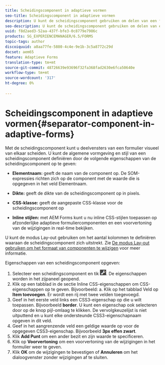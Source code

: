 ```yaml
---
title: Scheidingscomponent in adaptieve vormen
seo-title: Scheidingscomponent in adaptieve vormen
description: U kunt de scheidingscomponent gebruiken om delen van een formulier visueel te scheiden.
seo-description: U kunt de scheidingscomponent gebruiken om delen van een formulier visueel te scheiden.
uuid: f8d2aed3-52aa-437f-bfe3-0c8779e7986c
products: SG_EXPERIENCEMANAGER/6.5/FORMS
topic-tags: author
discoiquuid: a8aa77fe-5880-4c4e-9e1b-3c5a8772c29d
docset: aem65
feature: Adaptieve Forms
translation-type: tm+mt
source-git-commit: 48726639e93696f32fa368fad2630e6fca50640e
workflow-type: tm+mt
source-wordcount: '317'
ht-degree: 0%

---
```



# Scheidingscomponent in adaptieve vormen{#separator-component-in-adaptive-forms}

Met de scheidingscomponent kunt u deelvensters van een formulier visueel van elkaar scheiden. U kunt de algemene vormgeving en stijl van een scheidingscomponent definiëren door de volgende eigenschappen van de scheidingscomponent op te geven:

* **Elementnaam:** geeft de naam van de component op. De SOM-expressies richten zich op de component met de waarde die is opgegeven in het veld Elementnaam.
* **Dikte:** geeft de dikte van de scheidingscomponent op in pixels.

* **CSS-klasse:** geeft de aangepaste CSS-klasse voor de scheidingscomponent op

* **Inline stijlen:** met AEM Forms kunt u nu inline CSS-stijlen toepassen op afzonderlijke adaptieve formuliercomponenten en een voorvertoning van de wijzigingen in real-time bekijken.

U kunt de modus Lay-out gebruiken om het aantal kolommen te definiëren waaraan de scheidingscomponent zich uitstrekt. Zie [De modus Lay-out gebruiken om het formaat van componenten te wijzigen](../../forms/using/resize-using-layout-mode.md) voor meer informatie.

Eigenschappen van een scheidingscomponent opgeven:

1. Selecteer een scheidingscomponent en tik ![cmppr](assets/cmppr.png). De eigenschappen worden in het zijpaneel geopend.
1. Klik op een tabblad in de sectie Inline CSS-eigenschappen om CSS-eigenschappen op te geven. Bijvoorbeeld: a. Klik op het tabblad Veld op **Item toevoegen**. Er wordt een rij met twee velden toegevoegd.
1. Geef in het eerste veld links een CSS3-eigenschap op die u wilt toepassen. Bijvoorbeeld **border**. U kunt een eigenschap ook selecteren door op de knop pijl-omlaag te klikken. De vervolgkeuzelijst is niet uitputtend en u kunt elke ondersteunde CSS3-eigenschapnaam opgeven in dit veld.
1. Geef in het aangrenzende veld een geldige waarde op voor de opgegeven CSS3-eigenschap. Bijvoorbeeld **3px effen zwart**.
1. Klik **Add Punt** om een ander bezit en zijn waarde te specificeren.
1. Klik op **Voorvertoning** om een voorvertoning van de wijzigingen in het formulier weer te geven.
1. Klik **OK** om de wijzigingen te bevestigen of **Annuleren** om het dialoogvenster zonder wijzigingen af te sluiten.


